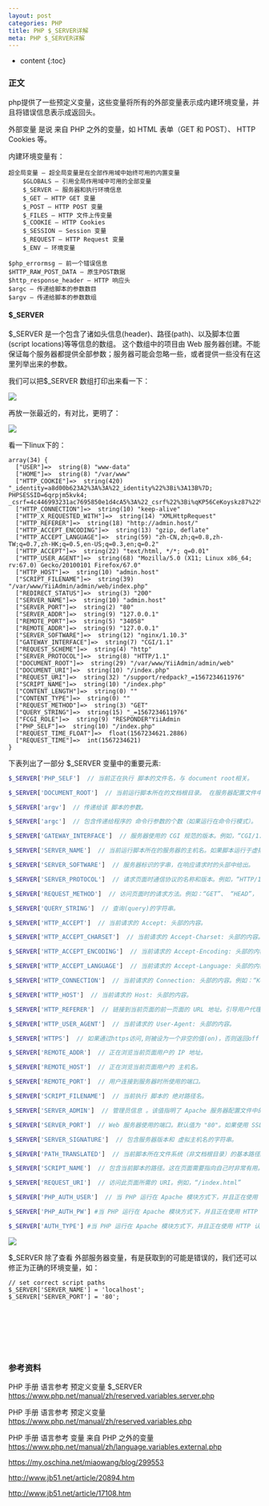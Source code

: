 ```yaml
---
layout: post
categories: PHP
title: PHP $_SERVER详解
meta: PHP $_SERVER详解
---
```

* content
{:toc}

### 正文

php提供了一些预定义变量，这些变量将所有的外部变量表示成内建环境变量，并且将错误信息表示成返回头。 

外部变量 是说 来自 PHP 之外的变量，如 HTML 表单（GET 和 POST）、 HTTP Cookies 等。

内建环境变量有：
```
超全局变量 — 超全局变量是在全部作用域中始终可用的内置变量
    $GLOBALS — 引用全局作用域中可用的全部变量
    $_SERVER — 服务器和执行环境信息
    $_GET — HTTP GET 变量
    $_POST — HTTP POST 变量
    $_FILES — HTTP 文件上传变量
    $_COOKIE — HTTP Cookies
    $_SESSION — Session 变量
    $_REQUEST — HTTP Request 变量
    $_ENV — 环境变量
    
$php_errormsg — 前一个错误信息
$HTTP_RAW_POST_DATA — 原生POST数据
$http_response_header — HTTP 响应头
$argc — 传递给脚本的参数数目
$argv — 传递给脚本的参数数组
```

#### $_SERVER

$_SERVER 是一个包含了诸如头信息(header)、路径(path)、以及脚本位置(script locations)等等信息的数组。
这个数组中的项目由 Web 服务器创建。不能保证每个服务器都提供全部参数；服务器可能会忽略一些，或者提供一些没有在这里列举出来的参数。

我们可以把$_SERVER 数组打印出来看一下：

![]({{site.baseurl}}/images/20190901/20190901001413.jpeg)

再放一张最近的，有对比，更明了：

![]({{site.baseurl}}/images/20190901/20190901001448.jpeg)

看一下linux下的：
```
array(34) {
  ["USER"]=>  string(8) "www-data"
  ["HOME"]=>  string(8) "/var/www"
  ["HTTP_COOKIE"]=>  string(420) "_identity=a8d00b623A2%3A%3A%22_identity%22%3Bi%3A13B%7D; PHPSESSID=6qrpjm5kvk4; _csrf=4c446993231ac7695850e1d4cA5%3A%22_csrf%22%3Bi%qKP56CeKoyskz87%22%3B%7D"
  ["HTTP_CONNECTION"]=>  string(10) "keep-alive"
  ["HTTP_X_REQUESTED_WITH"]=>  string(14) "XMLHttpRequest"
  ["HTTP_REFERER"]=>  string(18) "http://admin.host/"
  ["HTTP_ACCEPT_ENCODING"]=>  string(13) "gzip, deflate"
  ["HTTP_ACCEPT_LANGUAGE"]=>  string(59) "zh-CN,zh;q=0.8,zh-TW;q=0.7,zh-HK;q=0.5,en-US;q=0.3,en;q=0.2"
  ["HTTP_ACCEPT"]=>  string(22) "text/html, */*; q=0.01"
  ["HTTP_USER_AGENT"]=>  string(68) "Mozilla/5.0 (X11; Linux x86_64; rv:67.0) Gecko/20100101 Firefox/67.0"
  ["HTTP_HOST"]=>  string(10) "admin.host"
  ["SCRIPT_FILENAME"]=>  string(39) "/var/www/YiiAdmin/admin/web/index.php"
  ["REDIRECT_STATUS"]=>  string(3) "200"
  ["SERVER_NAME"]=>  string(10) "admin.host"
  ["SERVER_PORT"]=>  string(2) "80"
  ["SERVER_ADDR"]=>  string(9) "127.0.0.1"
  ["REMOTE_PORT"]=>  string(5) "34058"
  ["REMOTE_ADDR"]=>  string(9) "127.0.0.1"
  ["SERVER_SOFTWARE"]=>  string(12) "nginx/1.10.3"
  ["GATEWAY_INTERFACE"]=>  string(7) "CGI/1.1"
  ["REQUEST_SCHEME"]=>  string(4) "http"
  ["SERVER_PROTOCOL"]=>  string(8) "HTTP/1.1"
  ["DOCUMENT_ROOT"]=>  string(29) "/var/www/YiiAdmin/admin/web"
  ["DOCUMENT_URI"]=>  string(10) "/index.php"
  ["REQUEST_URI"]=>  string(32) "/support/redpack?_=1567234611976"
  ["SCRIPT_NAME"]=>  string(10) "/index.php"
  ["CONTENT_LENGTH"]=>  string(0) ""
  ["CONTENT_TYPE"]=>  string(0) ""
  ["REQUEST_METHOD"]=>  string(3) "GET"
  ["QUERY_STRING"]=>  string(15) "_=1567234611976"
  ["FCGI_ROLE"]=>  string(9) "RESPONDER"YiiAdmin
  ["PHP_SELF"]=>  string(10) "/index.php"
  ["REQUEST_TIME_FLOAT"]=>  float(1567234621.2886)
  ["REQUEST_TIME"]=>  int(1567234621)
}
```

下表列出了一部分 $_SERVER 变量中的重要元素:

```php
$_SERVER['PHP_SELF']  // 当前正在执行 脚本的文件名，与 document root相关。

$_SERVER['DOCUMENT_ROOT']  // 当前运行脚本所在的文档根目录。 在服务器配置文件中定义。

$_SERVER['argv']  // 传递给该 脚本的参数。

$_SERVER['argc']  // 包含传递给程序的 命令行参数的个数（如果运行在命令行模式）。

$_SERVER['GATEWAY_INTERFACE']  // 服务器使用的 CGI 规范的版本。例如，“CGI/1.1”。

$_SERVER['SERVER_NAME']  // 当前运行脚本所在的服务器的主机名。如果脚本运行于虚拟主机中，该名称是由那个虚拟主机所设置的值决定。

$_SERVER['SERVER_SOFTWARE']  // 服务器标识的字串，在响应请求时的头部中给出。

$_SERVER['SERVER_PROTOCOL']  // 请求页面时通信协议的名称和版本。例如，“HTTP/1.0”。

$_SERVER['REQUEST_METHOD']  // 访问页面时的请求方法。例如：“GET”、 “HEAD”， “POST”， “PUT”。

$_SERVER['QUERY_STRING']  // 查询(query)的字符串。

$_SERVER['HTTP_ACCEPT']  // 当前请求的 Accept: 头部的内容。

$_SERVER['HTTP_ACCEPT_CHARSET']  // 当前请求的 Accept-Charset: 头部的内容。例如：“iso-8859-1,*,utf-8”。

$_SERVER['HTTP_ACCEPT_ENCODING']  // 当前请求的 Accept-Encoding: 头部的内容。例如：“gzip”。

$_SERVER['HTTP_ACCEPT_LANGUAGE']  // 当前请求的 Accept-Language: 头部的内容。例如：“en”。

$_SERVER['HTTP_CONNECTION']  // 当前请求的 Connection: 头部的内容。例如：“Keep-Alive”。

$_SERVER['HTTP_HOST']  // 当前请求的 Host: 头部的内容。

$_SERVER['HTTP_REFERER']  // 链接到当前页面的前一页面的 URL 地址。引导用户代理到当前页的前一页的地址（如果存在）。由 user agent 设置决定。并不是所有的用户代理都会设置该项，有的还提供了修改 HTTP_REFERER 的功能。简言之，该值并不可信。)

$_SERVER['HTTP_USER_AGENT']  // 当前请求的 User-Agent: 头部的内容。

$_SERVER['HTTPS']  // 如果通过https访问,则被设为一个非空的值(on)，否则返回off

$_SERVER['REMOTE_ADDR']  // 正在浏览当前页面用户的 IP 地址。

$_SERVER['REMOTE_HOST']  // 正在浏览当前页面用户的 主机名。

$_SERVER['REMOTE_PORT']  // 用户连接到服务器时所使用的端口。

$_SERVER['SCRIPT_FILENAME']  // 当前执行 脚本的 绝对路径名。

$_SERVER['SERVER_ADMIN']  // 管理员信息 。该值指明了 Apache 服务器配置文件中的 SERVER_ADMIN 参数。如果脚本运行在一个虚拟主机上，则该值是那个虚拟主机的值。

$_SERVER['SERVER_PORT']  // Web 服务器使用的端口。默认值为 "80"。如果使用 SSL 安全连接，则这个值为用户设置的 HTTP 端口。

$_SERVER['SERVER_SIGNATURE']  // 包含服务器版本和 虚拟主机名的字符串。

$_SERVER['PATH_TRANSLATED']  // 当前脚本所在文件系统（非文档根目录）的基本路径。这是在服务器进行虚拟到真实路径的映像后的结果。

$_SERVER['SCRIPT_NAME']  // 包含当前脚本的路径。这在页面需要指向自己时非常有用。__FILE__ 常量包含当前脚本(例如包含文件)的完整路径和文件名。

$_SERVER['REQUEST_URI']  // 访问此页面所需的 URI。例如，“/index.html”

$_SERVER['PHP_AUTH_USER']  // 当 PHP 运行在 Apache 模块方式下，并且正在使用 HTTP 认证功能，这个变量便是用户输入的用户名。

$_SERVER['PHP_AUTH_PW'] #当 PHP 运行在 Apache 模块方式下，并且正在使用 HTTP 认证功能，这个变量便是用户输入的密码。

$_SERVER['AUTH_TYPE'] #当 PHP 运行在 Apache 模块方式下，并且正在使用 HTTP 认证功能，这个变量便是认证的类型 
```

![]({{site.baseurl}}/images/20190901/20190901001514.jpeg)


$_SERVER 除了查看 外部服务器变量，有是获取到的可能是错误的，我们还可以修正为正确的环境变量，如：
```
// set correct script paths
$_SERVER['SERVER_NAME'] = 'localhost';
$_SERVER['SERVER_PORT'] = '80';
```


<br/><br/><br/><br/><br/>
### 参考资料

PHP 手册 语言参考 预定义变量 $_SERVER <https://www.php.net/manual/zh/reserved.variables.server.php>

PHP 手册 语言参考 预定义变量 <https://www.php.net/manual/zh/reserved.variables.php>

PHP 手册 语言参考 变量 来自 PHP 之外的变量 <https://www.php.net/manual/zh/language.variables.external.php>    

<https://my.oschina.net/miaowang/blog/299553>

<http://www.jb51.net/article/20894.htm>

<http://www.jb51.net/article/17108.htm>
